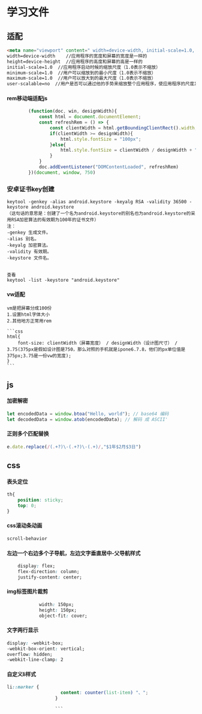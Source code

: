 # 学习文件

## 适配
```html
<meta name="viewport" content=" width=device-width, initial-scale=1.0, minimum-scale=1.0, maximum-scale=1.0, user-scalable=no">
width=device-width    //应用程序的宽度和屏幕的宽度是一样的
height=device-height  //应用程序的高度和屏幕的高是一样的
initial-scale=1.0  //应用程序启动时候的缩放尺度（1.0表示不缩放）
minimum-scale=1.0  //用户可以缩放到的最小尺度（1.0表示不缩放）
maximum-scale=1.0  //用户可以放大到的最大尺度（1.0表示不缩放）
user-scalable=no  //用户是否可以通过他的手势来缩放整个应用程序，使应用程序的尺度发生一个改变（yes/no）
```

#### rem移动端适配js
```javascript
        (function(doc, win, designWidth){
            const html = document.documentElement;
            const refreshRem = () => {
                const clientWidth = html.getBoundingClientRect().width;
                if(clientWidth >= designWidth){
                    html.style.fontSize = "100px";
                }else{
                    html.style.fontSize = clientWidth / designWidth + "px";
                }
            }
            doc.addEventListener("DOMContentLoaded", refreshRem)
        })(document, window, 750)
```
### 安卓证书key创建
```
keytool -genkey -alias android.keystore -keyalg RSA -validity 36500 -keystore android.keystore
（这句话的意思是：创建了一个名为android.keystore的别名也为android.keystore的采用RSA加密算法的有效期为100年的证书文件）
注：
-genkey 生成文件。
-alias 别名。
-keyalg 加密算法。
-validity 有效期。
-keystore 文件名。


查看
keytool -list -keystore "android.keystore"
```

#### vw适配
    vm是把屏幕分成100份
    1.设置html字体大小
    2.其他地方正常用rem

    ```css
    html{
        font-size: clientWidth（屏幕宽度） / designWidth（设计图尺寸） / 3.75(375px是假如设计图是750，那么对照的手机就是ipone6.7.8，他们的px单位值是375px;3.75是一份vw的宽度); 
    }
    ```




## js

#### 加密解密
```javascript
let encodedData = window.btoa("Hello, world"); // base64 编码
let decodedData = window.atob(encodedData); // 解码 成 ASCII'
```
#### 正则多个匹配替换
```javascript
e.date.replace(/(.+?)\-(.+?)\-(.+)/,"$1年$2月$3日")
```


## css

#### 表头定位
```css
th{
    position: sticky;
    top: 0;
}
```
#### css滚动条动画
```css
scroll-behavior
```
#### 左边一个右边多个子导航，左边文字垂直居中-父导航样式
```css
    display: flex;
    flex-direction: column;
    justify-content: center;
```
#### img标签图片裁剪
```css
            width: 150px;
            height: 150px;
            object-fit: cover;
```

#### 文字两行显示
```css
display: -webkit-box;
-webkit-box-orient: vertical;
overflow: hidden;
-webkit-line-clamp: 2
```

#### 自定义li样式
```css
li::marker {
                    content: counter(list-item) "、";
                  }

                  ```
